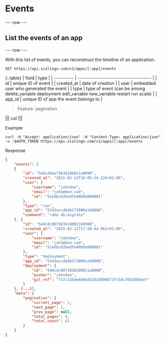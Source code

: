 # Events

--- row ---

## List the events of an app

--- row ---

With this list of events, you can reconstruct the timeline of an application.

`GET https://api.scalingo.com/v1/apps/[:app]/events`

{:.table}
| field      | type                                  |
| ---------- | ------------------------------------- |
| id         | unique ID of event                    |
| created_at | date of creation                      |
| user       | embedded user who generated the event |
| type       | type of event (can be among delete_variable deployment edit_variable new_variable restart run scale) |
| app_id     | unique ID of app the event belongs to |

> Feature: pagination

||| col |||

Example

```shell
curl -H "Accept: application/json" -H "Content-Type: application/json" -u :$AUTH_TOKEN https://api.scalingo.com/v1/apps/[:app]/events
```

Response

```json
{
    "events": [
    {
        "id": "54dcdd4a73636100011a0000",
        "created_at": "2015-02-12T18:05:14.226+01:00",
        "user": {
            "username": "johndoe",
            "email": "john@doe.com",
            "id": "51e6bc626edfe40bbb000001"
        },
        "type": "run",
        "app_id": "5343eccd646173000a140000",
        "command": "rake db:migrate"
    }, {
        "id": "54dcdc0073636100011b0000",
        "created_at": "2015-02-12T17:59:44.962+01:00",
        "user": {
            "username": "johndoe",
            "email": "john@doe.com",
            "id": "51e6bc626edfe40bbb000001"
        },
        "type": "deployment",
        "app_id": "5343eccd646173000a140000",
        "deployment": {
            "id": "54dcdc0073636100011a0000",
            "pusher": "johndoe",
            "git_ref": "737c22bde6b05d3262d9908727c54c7692888eef"
        }
    }, (...)],
    "meta": {
        "pagination": {
            "current_page": 1,
            "next_page": 2,
            "prev_page": null,
            "total_pages": 4,
            "total_count": 61
        }
    }
}
```



